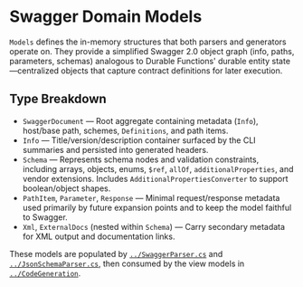 # Swagger Domain Models

`Models` defines the in-memory structures that both parsers and generators operate on. They provide a simplified Swagger 2.0
object graph (info, paths, parameters, schemas) analogous to Durable Functions' durable entity state—centralized objects that
capture contract definitions for later execution.

## Type Breakdown
- `SwaggerDocument` — Root aggregate containing metadata (`Info`), host/base path, schemes, `Definitions`, and path items.
- `Info` — Title/version/description container surfaced by the CLI summaries and persisted into generated headers.
- `Schema` — Represents schema nodes and validation constraints, including arrays, objects, enums, `$ref`, `allOf`, `additionalProperties`,
  and vendor extensions. Includes `AdditionalPropertiesConverter` to support boolean/object shapes.
- `PathItem`, `Parameter`, `Response` — Minimal request/response metadata used primarily by future expansion points and to keep the
  model faithful to Swagger.
- `Xml`, `ExternalDocs` (nested within `Schema`) — Carry secondary metadata for XML output and documentation links.

These models are populated by [`../SwaggerParser.cs`](../SwaggerParser.cs) and
[`../JsonSchemaParser.cs`](../JsonSchemaParser.cs), then consumed by the view models in
[`../CodeGeneration`](../CodeGeneration/context.md).
